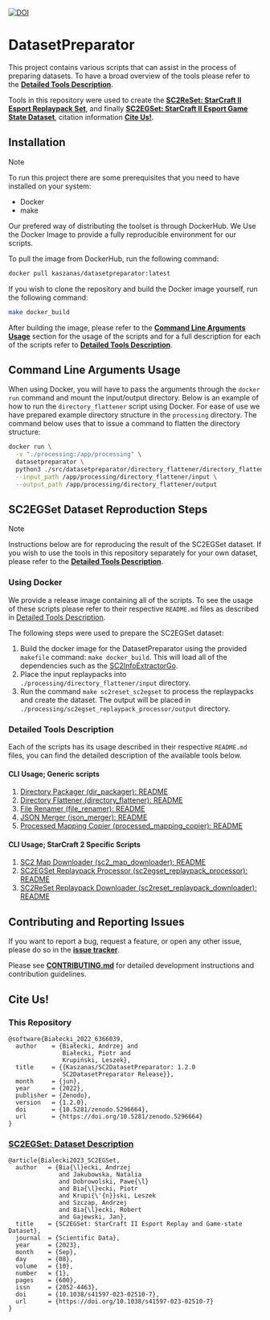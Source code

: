 [![DOI](https://zenodo.org/badge/DOI/10.5281/zenodo.5296664.svg)](https://doi.org/10.5281/zenodo.5296664)

# DatasetPreparator

This project contains various scripts that can assist in the process of preparing datasets. To have a broad overview of the tools please refer to the **[Detailed Tools Description](#detailed-tools-description)**.

Tools in this repository were used to create the **[SC2ReSet: StarCraft II Esport Replaypack Set](https://doi.org/10.5281/zenodo.5575796)**, and finally **[SC2EGSet: StarCraft II Esport Game State Dataset](https://doi.org/10.5281/zenodo.5503997)**, citation information **[Cite Us!](#cite-us)**.

## Installation

> [!NOTE]
> To run this project there are some prerequisites that you need to have installed on your system:
> - Docker
> - make

Our prefered way of distributing the toolset is through DockerHub. We Use the Docker Image to provide a fully reproducible environment for our scripts.

To pull the image from DockerHub, run the following command:

```bash
docker pull kaszanas/datasetpreparator:latest
```

If you wish to clone the repository and build the Docker image yourself, run the following command:

```bash
make docker_build
```

After building the image, please refer to the **[Command Line Arguments Usage](#command-line-arguments-usage)** section for the usage of the scripts and for a full description for each of the scripts refer to **[Detailed Tools Description](#detailed-tools-description)**.


## Command Line Arguments Usage

When using Docker, you will have to pass the arguments through the `docker run` command and mount the input/output directory. Below is an example of how to run the `directory_flattener` script using Docker. For ease of use we have prepared example directory structure in the `processing` directory. The command below uses that to issue a command to flatten the directory structure:

```bash
docker run \
  -v "./processing:/app/processing" \
  datasetpreparator \
  python3 ./src/datasetpreparator/directory_flattener/directory_flattener.py \
  --input_path /app/processing/directory_flattener/input \
  --output_path /app/processing/directory_flattener/output
```

## SC2EGSet Dataset Reproduction Steps

> [!NOTE]
> Instructions below are for reproducing the result of the SC2EGSet dataset. If you wish to use the tools in this repository separately for your own dataset, please refer to the **[Detailed Tools Description](#detailed-tools-description)**.

### Using Docker

We provide a release image containing all of the scripts. To see the usage of these scripts please refer to their respective ``README.md`` files as described in [Detailed Tools Description](#detailed-tools-description).

The following steps were used to prepare the SC2EGSet dataset:
1. Build the docker image for the DatasetPreparator using the provided ```makefile``` command: ```make docker_build```. This will load all of the dependencies such as the [SC2InfoExtractorGo](https://github.com/Kaszanas/SC2InfoExtractorGo).
2. Place the input replaypacks into `./processing/directory_flattener/input` directory.
3. Run the command ```make sc2reset_sc2egset``` to process the replaypacks and create the dataset. The output will be placed in `./processing/sc2egset_replaypack_processor/output` directory.


### Detailed Tools Description

Each of the scripts has its usage described in their respective `README.md` files, you can find the detailed description of the available tools below.

#### CLI Usage; Generic scripts
1. [Directory Packager (dir_packager): README](src/datasetpreparator/dir_packager/README.md)
2. [Directory Flattener (directory_flattener): README](src/datasetpreparator/directory_flattener/README.md)
3. [File Renamer (file_renamer): README](src/datasetpreparator/file_renamer/README.md)
4. [JSON Merger (json_merger): README](src/datasetpreparator/json_merger/README.md)
5. [Processed Mapping Copier (processed_mapping_copier): README](src/datasetpreparator/processed_mapping_copier/README.md)

#### CLI Usage; StarCraft 2 Specific Scripts
1. [SC2 Map Downloader (sc2_map_downloader): README](src/datasetpreparator/sc2/sc2_map_downloader/README.md)
2. [SC2EGSet Replaypack Processor (sc2egset_replaypack_processor): README](src/datasetpreparator/sc2/sc2egset_replaypack_processor/README.md)
3. [SC2ReSet Replaypack Downloader (sc2reset_replaypack_downloader): README](src/datasetpreparator/sc2/sc2reset_replaypack_downloader/README.md)


<!-- ### Using Python

1. Obtain replays to process. This can be a replaypack or your own replay folder.
2. Download latest version of [SC2InfoExtractorGo](https://github.com/Kaszanas/SC2InfoExtractorGo), or build it from source.
3. **Optional** If the replays that you have are held in nested directories it is best to use  ```src/directory_flattener.py```. This will copy the directory and place all of the files to the top directory where it can be further processed. In order to preserve the old directory structure, a .json file is created. The file contains the old directory tree to a mapping: ```{"replayUniqueHash": "whereItWasInOldStructure"}```. This step is is required in order to properly use [SC2InfoExtractorGo](https://github.com/Kaszanas/SC2InfoExtractorGo) as it only lists the files immediately available on the top level of the input directory. [SC2InfoExtractorGo](https://github.com/Kaszanas/SC2InfoExtractorGo).
4. **Optional** Use the map downloader ```src/sc2_map_downloader.py``` to download maps that were used in the replays that you obtained. This is required for the next step.
5. **Optional** Use the [SC2MapLocaleExtractor](https://github.com/Kaszanas/SC2MapLocaleExtractor) to obtain the mapping of ```{"foreign_map_name": "english_map_name"}``` which is required for the [SC2InfoExtractorGo](https://github.com/Kaszanas/SC2InfoExtractorGo) to translate the map names in the output .json files.
6. Perform replaypack processing using ```src/sc2_replaypack_processor.py``` with the [SC2InfoExtractorGo](https://github.com/Kaszanas/SC2InfoExtractorGo) placed in PATH, or next to the script.
7. **Optional** Using the ```src/file_renamer.py```, rename the files that were generated in the previous step. This is not required and is done to increase the readibility of the directory structure for the output.
8. Using the ```src/file_packager.py```, create .zip archives containing the datasets and the supplementary files. By finishing this stage, your dataset should be ready to upload. -->


## Contributing and Reporting Issues

If you want to report a bug, request a feature, or open any other issue, please do so in the **[issue tracker](https://github.com/Kaszanas/SC2DatasetPreparator/issues/new/choose)**.

Please see **[CONTRIBUTING.md](https://github.com/Kaszanas/SC2DatasetPreparator/blob/main/CONTRIBUTING.md)** for detailed development instructions and contribution guidelines.

## Cite Us!

### This Repository

```
@software{Białecki_2022_6366039,
  author    = {Białecki, Andrzej and
               Białecki, Piotr and
               Krupiński, Leszek},
  title     = {{Kaszanas/SC2DatasetPreparator: 1.2.0
               SC2DatasetPreparator Release}},
  month     = {jun},
  year      = {2022},
  publisher = {Zenodo},
  version   = {1.2.0},
  doi       = {10.5281/zenodo.5296664},
  url       = {https://doi.org/10.5281/zenodo.5296664}
}

```

### [SC2EGSet: Dataset Description](https://www.researchgate.net/publication/373767449_SC2EGSet_StarCraft_II_Esport_Replay_and_Game-state_Dataset)

```
@article{Bialecki2023_SC2EGSet,
  author   = {Bia{\l}ecki, Andrzej
              and Jakubowska, Natalia
              and Dobrowolski, Pawe{\l}
              and Bia{\l}ecki, Piotr
              and Krupi{\'{n}}ski, Leszek
              and Szczap, Andrzej
              and Bia{\l}ecki, Robert
              and Gajewski, Jan},
  title    = {SC2EGSet: StarCraft II Esport Replay and Game-state Dataset},
  journal  = {Scientific Data},
  year     = {2023},
  month    = {Sep},
  day      = {08},
  volume   = {10},
  number   = {1},
  pages    = {600},
  issn     = {2052-4463},
  doi      = {10.1038/s41597-023-02510-7},
  url      = {https://doi.org/10.1038/s41597-023-02510-7}
}
```
